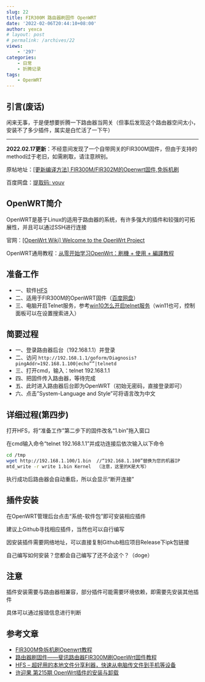 ```yaml
---
slug: 22
title: FIR300M 路由器刷固件 OpenWRT
date: '2022-02-06T20:44:10+08:00'
author: yexca
# layout: post
# permalink: /archives/22
views:
    - '297'
categories:
    - 日常
    - 折腾记录
tags:
    - OpenWRT
---
```


## 引言(废话)

闲来无事，于是便想要折腾一下路由器当网关（但事后发现这个路由器空间太小，安装不了多少插件，属实是白忙活了一下午）

- - - - - -

**2022.02.17更新**：不经意间发现了一个自带网关的FIR300M固件，但由于支持的method过于老旧，如需刷取，请注意辨别。

原帖地址：[\[更新编译方法\] FIR300M/FIR302M的Openwrt固件,免拆机刷](https://www.right.com.cn/forum/thread-148831-1-1.html)

百度网盘：[提取码: vouv](http://pan.baidu.com/s/1i31hf5F)

## OpenWRT简介

OpenWRT是基于Linux的适用于路由器的系统，有许多强大的插件和较强的可拓展性，并且可以通过SSH进行连接

官网：[\[OpenWrt Wiki\] Welcome to the OpenWrt Project](https://openwrt.org/)

OpenWRT通用教程：[从零开始学习OpenWrt：刷機 + 使用 + 編譯教程](https://upsangel.com/openwrt/openwrt-beginner-guide/)

## 准备工作

- 一、软件[HFS](http://www.rejetto.com/hfs/?f=dl)
- 二、适用于FIR300M的OpenWRT固件（[百度网盘](https://pan.baidu.com/s/1hqCeFwK)）
- 三、电脑开启Telnet服务，参考[win10怎么开启telnet服务](https://jingyan.baidu.com/article/fb48e8bee0d7446e622e143d.html)（win11也可，控制面板可以在设置搜索进入）

## 简要过程

- 一、登录路由器后台（192.168.1.1）并登录
- 二、访问 `http://192.168.1.1/goform/Diagnosis?pingAddr=192.168.1.100|echo””|telnetd`
- 三、打开cmd，输入：telnet 192.168.1.1
- 四、把固件传入路由器，等待完成
- 五、此时进入路由器后台即为OpenWRT（初始无密码，直接登录即可）
- 六、点击”System-Language and Style”可将语言改为中文

## 详细过程(第四步)

打开HFS，将“准备工作”第二步下的固件改名“1.bin”拖入窗口

在cmd输入命令“telnet 192.168.1.1”并成功连接后依次输入以下命令

```bash
cd /tmp
wget http://192.168.1.100/1.bin  //“192.168.1.100”替换为您的机器IP
mtd_write -r write 1.bin Kernel  （注意，这里的K是大写）
```

执行成功后路由器会自动重启，所以会显示“断开连接”

## 插件安装

在OpenWRT管理后台点击“系统-软件包”即可安装相应插件

建议上Github寻找相应插件，当然也可以自行编写

因安装插件需要网络地址，可以直接复制Github相应项目Release下ipk包链接

自己编写如何安装？您都会自己编写了还不会这个？（doge）

## 注意

插件安装需要与路由器相兼容，部分插件可能需要环境依赖，即需要先安装其他插件

具体可以通过报错信息进行判断

## 参考文章

- [FIR300M免拆机刷Openwrt教程](https://www.zmrbk.com/post-2694.html)
- [路由器刷固件——斐讯路由器FIR300M刷OpenWrt固件教程](https://blog.csdn.net/weixin_43272781/article/details/101924041)
- [HFS – 超好用的本地文件分享利器，快速从电脑传文件到手机等设备](https://zhuanlan.zhihu.com/p/50220212)
- [许迎果 第215期 OpenWrt插件的安装与卸载](https://zhuanlan.zhihu.com/p/367819050)